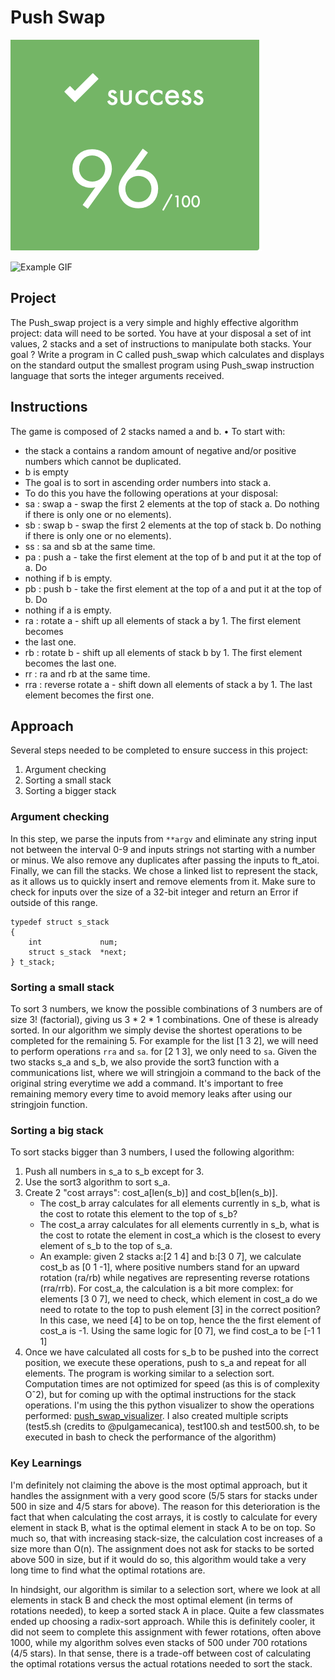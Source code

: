 # Push Swap

![Score](extras/score.png)

![Example GIF](extras/libft.gif)

## Project
The Push_swap project is a very simple and highly effective algorithm project: data will need to be sorted. You have at your disposal a set of int values, 2 stacks and a set of instructions to manipulate both stacks.
Your goal ? Write a program in C called push_swap which calculates and displays on the standard output the smallest program using Push_swap instruction language that sorts the integer arguments received.

## Instructions

The game is composed of 2 stacks named a and b. • To start with:
* the stack a contains a random amount of negative and/or positive numbers which cannot be duplicated.
* b is empty
* The goal is to sort in ascending order numbers into stack a.
* To do this you have the following operations at your disposal:
* sa : swap a - swap the first 2 elements at the top of stack a. Do nothing if there is only one or no elements).
* sb : swap b - swap the first 2 elements at the top of stack b. Do nothing if there is only one or no elements).
* ss : sa and sb at the same time.
* pa : push a - take the first element at the top of b and put it at the top of a. Do
* nothing if b is empty.
* pb : push b - take the first element at the top of a and put it at the top of b. Do
* nothing if a is empty.
* ra : rotate a - shift up all elements of stack a by 1. The first element becomes
* the last one.
* rb : rotate b - shift up all elements of stack b by 1. The first element becomes the last one.
* rr : ra and rb at the same time.
* rra : reverse rotate a - shift down all elements of stack a by 1. The last element becomes the first one.

## Approach
Several steps needed to be completed to ensure success in this project:
1. Argument checking
2. Sorting a small stack
3. Sorting a bigger stack

### Argument checking
In this step, we parse the inputs from `**argv` and eliminate any string input not between the interval 0-9 and inputs strings not starting with a number or minus. We also remove any duplicates after passing the inputs to ft_atoi. Finally, we can fill the stacks. We chose a linked list to represent the stack, as it allows us to quickly insert and remove elements from it. Make sure to check for inputs over the size of a 32-bit integer and return an Error if outside of this range.

```
typedef struct s_stack
{
	int				num;
	struct s_stack 	*next;
} t_stack;
```

### Sorting a small stack
To sort 3 numbers, we know the possible combinations of 3 numbers are of size 3! (factorial), giving us 3 * 2 * 1 combinations. One of these is already sorted. In our algorithm we simply devise the shortest operations to be completed for the remaining 5. For example for the list [1 3 2], we will need to perform operations `rra` and `sa`. for [2 1 3], we only need to `sa`. Given the two stacks s_a and s_b, we also provide the sort3 function with a communications list, where we will stringjoin a command to the back of the original string everytime we add a command. It's important to free remaining memory every time to avoid memory leaks after using our stringjoin function.

### Sorting a big stack
To sort stacks bigger than 3 numbers, I used the following algorithm:
1. Push all numbers in s_a to s_b except for 3.
2. Use the sort3 algorithm to sort s_a.
3. Create 2 "cost arrays": cost_a[len(s_b)] and cost_b[len(s_b)].
	- The cost_b array calculates for all elements currently in s_b, what is the cost to rotate this element to the top of s_b?
	- The cost_a array calculates for all elements currently in s_b, what is the cost to rotate the element in cost_a which is the closest to every element of s_b to the top of s_a.
	- An example: given 2 stacks a:[2 1 4] and b:[3 0 7], we calculate cost_b as [0 1 -1], where positive numbers stand for an upward rotation (ra/rb) while negatives are representing reverse rotations (rra/rrb). For cost_a, the calculation is a bit more complex: for elements [3 0 7], we need to check, which element in cost_a do we need to rotate to the top to push element [3] in the correct position? In this case, we need [4] to be on top, hence the the first element of cost_a is -1. Using the same logic for [0 7], we find cost_a to be [-1 1 1]
4. Once we have calculated all costs for s_b to be pushed into the correct position, we execute these operations, push to s_a and repeat for all elements. The program is working similar to a selection sort. Computation times are not optimized for speed (as this is of complexity Oˆ2), but for coming up with the optimal instructions for the stack operations. I'm using the this python visualizer to show the operations performed: [push_swap_visualizer](https://github.com/o-reo/push_swap_visualizer). I also created multiple scripts (test5.sh (credits to @pulgamecanica), test100.sh and test500.sh, to be executed in bash to check the performance of the algorithm)

### Key Learnings
I'm definitely not claiming the above is the most optimal approach, but it handles the assignment with a very good score (5/5 stars for stacks under 500 in size and 4/5 stars for above).
The reason for this deterioration is the fact that when calculating the cost arrays, it is costly to calculate for every element in stack B, what is the optimal element in stack A to be on top.
So much so, that with increasing stack-size, the calculation cost increases of a size more than O(n).
The assignment does not ask for stacks to be sorted above 500 in size, but if it would do so, this algorithm would take a very long time to find what the optimal rotations are.

In hindsight, our algorithm is similar to a selection sort, where we look at all elements in stack B and check the most optimal element (in terms of rotations needed), 
to keep a sorted stack A in place. Quite a few classmates ended up choosing a radix-sort approach. While this is definitely cooler, it did not seem to complete this assignment with fewer rotations, often above 1000, while my algorithm solves even stacks of 500 under 700 rotations (4/5 stars).
In that sense, there is a trade-off between cost of calculating the optimal rotations versus the actual rotations needed to sort the stack.
